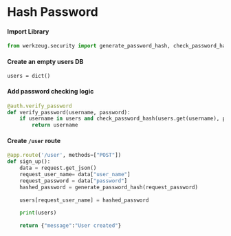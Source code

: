# Hash Password 

#### Import Library
```python
from werkzeug.security import generate_password_hash, check_password_hash
```

#### Create an empty users DB
```
users = dict()
```

#### Add password checking logic
```python
@auth.verify_password
def verify_password(username, password):
    if username in users and check_password_hash(users.get(username), password):
        return username
```

#### Create `/user` route
```python
@app.route('/user', methods=["POST"])
def sign_up():
	data = request.get_json()				
	request_user_name= data["user_name"]
	request_password = data["password"]
	hashed_password = generate_password_hash(request_password)
	
	users[request_user_name] = hashed_password
	
	print(users)				
 
	return {"message":"User created"}
```
